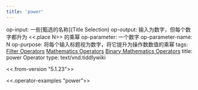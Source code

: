 ```yaml
---
title: 'power'
---
```


op-input: 一些[甄选的名称](Title Selection)
op-output: 输入为数字，但每个数字都升为 <<.place N>> 的乘幂
op-parameter: 一个数字
op-parameter-name: N
op-purpose: 将每个输入标题视为数字，将它提升为操作数数值的乘幂
tags: [Filter Operators](#Filter%20Operators) [Mathematics Operators](#Mathematics%20Operators) [Binary Mathematics Operators](#Binary%20Mathematics%20Operators)
title: power Operator
type: text/vnd.tiddlywiki

<<.from-version "5.1.23">>

<<.operator-examples "power">>
